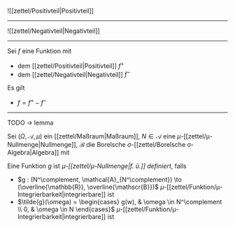 ![[zettel/Positivteil|Positivteil]]

---

![[zettel/Negativteil|Negativteil]]

---

Sei $f$ eine Funktion mit
- dem [[zettel/Positivteil|Positivteil]] $f^+$
- dem [[zettel/Negativteil|Negativteil]] $f^-$

Es gilt
- $f = f^+ - f^-$

---

TODO -> lemma

Sei $(\Omega, \mathcal{A}, \mu)$ ein [[zettel/Maßraum|Maßraum]], $N \in \mathcal{A}$ eine $\mu$-[[zettel/μ-Nullmenge|Nullmenge]], $\mathscr{B}$ die Borelsche $\sigma$-[[zettel/Borelsche σ-Algebra|Algebra]]  mit

Eine Funktion $g$ ist *$\mu$-[[zettel/μ-Nullmenge|f. ü.]] definiert*, falls
- $g : (N^\complement, \mathcal{A}_{N^\complement}) \to (\overline{\mathbb{R}}, \overline{\mathscr{B}})$ $\mu$-[[zettel/Funktion/μ-Integrierbarkeit|integrierbare]] ist
- $\tilde{g}(\omega) = \begin{cases} g(w), & \omega \in N^\complement \\ 0, & \omega \in N \end{cases}$ $\mu$-[[zettel/Funktion/μ-Integrierbarkeit|integrierbare]] ist